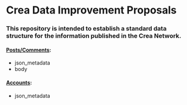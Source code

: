 # Crea Data Improvement Proposals

### This repository is intended to establish a standard data structure for the information published in the Crea Network.

#### [Posts/Comments](posts.md):
- json_metadata
- body

#### [Accounts](accounts.md):
- json_metadata